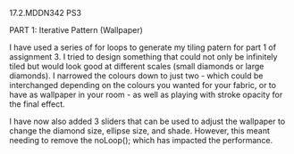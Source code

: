 17.2.MDDN342 PS3

PART 1: Iterative Pattern (Wallpaper)

I have used a series of for loops to generate my tiling patern for part 1 of assignment 3. I tried to design something that could not only be infinitely tiled but would look good at different scales (small diamonds or large diamonds). I narrowed the colours down to just two - which could be interchanged depending on the colours you wanted for your fabric, or to have as wallpaper in your room - as well as playing with stroke opacity for the final effect. 

I have now also added 3 sliders that can be used to adjust the wallpaper to change the diamond size, ellipse size, and shade. However, this meant needing to remove the noLoop(); which has impacted the performance.

